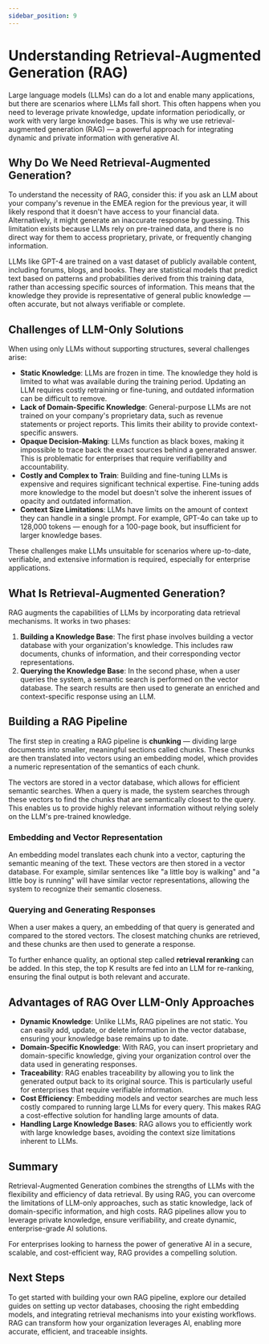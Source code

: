 ```yaml
---
sidebar_position: 9
---
```


# Understanding Retrieval-Augmented Generation (RAG)

Large language models (LLMs) can do a lot and enable many applications, but there are scenarios where LLMs fall short. This often happens when you need to leverage private knowledge, update information periodically, or work with very large knowledge bases. This is why we use retrieval-augmented generation (RAG) — a powerful approach for integrating dynamic and private information with generative AI.

## Why Do We Need Retrieval-Augmented Generation?

To understand the necessity of RAG, consider this: if you ask an LLM about your company's revenue in the EMEA region for the previous year, it will likely respond that it doesn't have access to your financial data. Alternatively, it might generate an inaccurate response by guessing. This limitation exists because LLMs rely on pre-trained data, and there is no direct way for them to access proprietary, private, or frequently changing information.

LLMs like GPT-4 are trained on a vast dataset of publicly available content, including forums, blogs, and books. They are statistical models that predict text based on patterns and probabilities derived from this training data, rather than accessing specific sources of information. This means that the knowledge they provide is representative of general public knowledge — often accurate, but not always verifiable or complete.

## Challenges of LLM-Only Solutions

When using only LLMs without supporting structures, several challenges arise:

- **Static Knowledge**: LLMs are frozen in time. The knowledge they hold is limited to what was available during the training period. Updating an LLM requires costly retraining or fine-tuning, and outdated information can be difficult to remove.
- **Lack of Domain-Specific Knowledge**: General-purpose LLMs are not trained on your company's proprietary data, such as revenue statements or project reports. This limits their ability to provide context-specific answers.
- **Opaque Decision-Making**: LLMs function as black boxes, making it impossible to trace back the exact sources behind a generated answer. This is problematic for enterprises that require verifiability and accountability.
- **Costly and Complex to Train**: Building and fine-tuning LLMs is expensive and requires significant technical expertise. Fine-tuning adds more knowledge to the model but doesn't solve the inherent issues of opacity and outdated information.
- **Context Size Limitations**: LLMs have limits on the amount of context they can handle in a single prompt. For example, GPT-4o can take up to 128,000 tokens — enough for a 100-page book, but insufficient for larger knowledge bases.

These challenges make LLMs unsuitable for scenarios where up-to-date, verifiable, and extensive information is required, especially for enterprise applications.

## What Is Retrieval-Augmented Generation?

RAG augments the capabilities of LLMs by incorporating data retrieval mechanisms. It works in two phases:

1. **Building a Knowledge Base**: The first phase involves building a vector database with your organization's knowledge. This includes raw documents, chunks of information, and their corresponding vector representations.
2. **Querying the Knowledge Base**: In the second phase, when a user queries the system, a semantic search is performed on the vector database. The search results are then used to generate an enriched and context-specific response using an LLM.

## Building a RAG Pipeline

The first step in creating a RAG pipeline is **chunking** — dividing large documents into smaller, meaningful sections called chunks. These chunks are then translated into vectors using an embedding model, which provides a numeric representation of the semantics of each chunk.

The vectors are stored in a vector database, which allows for efficient semantic searches. When a query is made, the system searches through these vectors to find the chunks that are semantically closest to the query. This enables us to provide highly relevant information without relying solely on the LLM's pre-trained knowledge.

### Embedding and Vector Representation

An embedding model translates each chunk into a vector, capturing the semantic meaning of the text. These vectors are then stored in a vector database. For example, similar sentences like "a little boy is walking" and "a little boy is running" will have similar vector representations, allowing the system to recognize their semantic closeness.

### Querying and Generating Responses

When a user makes a query, an embedding of that query is generated and compared to the stored vectors. The closest matching chunks are retrieved, and these chunks are then used to generate a response.

To further enhance quality, an optional step called **retrieval reranking** can be added. In this step, the top K results are fed into an LLM for re-ranking, ensuring the final output is both relevant and accurate.

## Advantages of RAG Over LLM-Only Approaches

- **Dynamic Knowledge**: Unlike LLMs, RAG pipelines are not static. You can easily add, update, or delete information in the vector database, ensuring your knowledge base remains up to date.
- **Domain-Specific Knowledge**: With RAG, you can insert proprietary and domain-specific knowledge, giving your organization control over the data used in generating responses.
- **Traceability**: RAG enables traceability by allowing you to link the generated output back to its original source. This is particularly useful for enterprises that require verifiable information.
- **Cost Efficiency**: Embedding models and vector searches are much less costly compared to running large LLMs for every query. This makes RAG a cost-effective solution for handling large amounts of data.
- **Handling Large Knowledge Bases**: RAG allows you to efficiently work with large knowledge bases, avoiding the context size limitations inherent to LLMs.

## Summary

Retrieval-Augmented Generation combines the strengths of LLMs with the flexibility and efficiency of data retrieval. By using RAG, you can overcome the limitations of LLM-only approaches, such as static knowledge, lack of domain-specific information, and high costs. RAG pipelines allow you to leverage private knowledge, ensure verifiability, and create dynamic, enterprise-grade AI solutions.

For enterprises looking to harness the power of generative AI in a secure, scalable, and cost-efficient way, RAG provides a compelling solution.

## Next Steps

To get started with building your own RAG pipeline, explore our detailed guides on setting up vector databases, choosing the right embedding models, and integrating retrieval mechanisms into your existing workflows. RAG can transform how your organization leverages AI, enabling more accurate, efficient, and traceable insights.
